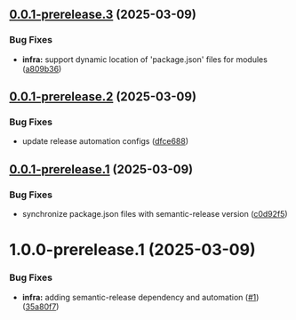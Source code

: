 ## [0.0.1-prerelease.3](https://github.com/IainDavis-dev/docusaurus-extensions/compare/v0.0.1-prerelease.2...v0.0.1-prerelease.3) (2025-03-09)


### Bug Fixes

* **infra:** support dynamic location of 'package.json' files for  modules ([a809b36](https://github.com/IainDavis-dev/docusaurus-extensions/commit/a809b367b388a43ae5dbe95f264827a3ada0f9f4))

## [0.0.1-prerelease.2](https://github.com/IainDavis-dev/docusaurus-extensions/compare/v0.0.1-prerelease.1...v0.0.1-prerelease.2) (2025-03-09)


### Bug Fixes

* update release automation configs ([dfce688](https://github.com/IainDavis-dev/docusaurus-extensions/commit/dfce688af7b25c91862aa87e8c4049a10781c684))

## [0.0.1-prerelease.1](https://github.com/IainDavis-dev/docusaurus-extensions/compare/v0.0.0...v0.0.1-prerelease.1) (2025-03-09)


### Bug Fixes

* synchronize package.json files with semantic-release version ([c0d92f5](https://github.com/IainDavis-dev/docusaurus-extensions/commit/c0d92f5a5908c78ba9e9b45400a7f2355cc3a59b))

# 1.0.0-prerelease.1 (2025-03-09)


### Bug Fixes

* **infra:** adding semantic-release dependency and automation ([#1](https://github.com/IainDavis-dev/docusaurus-extensions/issues/1)) ([35a80f7](https://github.com/IainDavis-dev/docusaurus-extensions/commit/35a80f7f3cc288e966b078a2fa24b472d909ea76))
